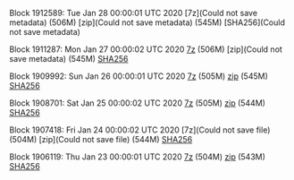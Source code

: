 Block 1912589: Tue Jan 28 00:00:01 UTC 2020 [7z](Could not save metadata) (506M) [zip](Could not save metadata) (545M) [SHA256](Could not save metadata)

Block 1911287: Mon Jan 27 00:00:02 UTC 2020 [7z]() (506M) [zip](Could not save metadata) (545M) [SHA256]()

Block 1909992: Sun Jan 26 00:00:01 UTC 2020 [7z](https://transfer.sh/8XaTb/bootstrap.dat.20200126.7z) (505M) [zip](https://transfer.sh/4AkK6/bootstrap.dat.20200126.zip) (545M) [SHA256](https://transfer.sh/kXtet/sha256.txt)

Block 1908701: Sat Jan 25 00:00:02 UTC 2020 [7z]() (505M) [zip]() (544M) [SHA256]()

Block 1907418: Fri Jan 24 00:00:02 UTC 2020 [7z](Could not save file) (504M) [zip](Could not save file) (544M) [SHA256](https://transfer.sh/sJ6j7/sha256.txt)

Block 1906119: Thu Jan 23 00:00:01 UTC 2020 [7z](https://transfer.sh/12BPyL/bootstrap.dat.20200123.7z) (504M) [zip](https://transfer.sh/uMyVF/bootstrap.dat.20200123.zip) (543M) [SHA256](https://transfer.sh/kASdU/sha256.txt)
